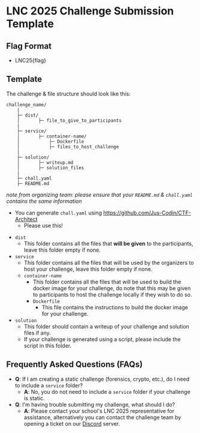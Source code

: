 # LNC 2025 Challenge Submission Template 

## Flag Format
- LNC25{flag}

## Template 
The challenge & file structure should look like this:
```
challenge_name/
    |
    ├─ dist/
    │       ├─ file_to_give_to_participants
    |
    ├─ service/
    │       ├─ container-name/
    │           ├─ Dockerfile
    │           ├─ files_to_host_challenge
    |
    ├─ solution/
    │       ├─ writeup.md
    │       ├─ solution_files
    |
    ├─ chall.yaml
    ├─ README.md
```

*note from organizing team: please ensure that your `README.md` & `chall.yaml` contains the same information*
* You can generate `chall.yaml` using https://github.com/Jus-Codin/CTF-Architect
  * Please use this!

- `dist`
  - This folder contains all the files that **will be given** to the participants, leave this folder empty if none.
- `service`
  - This folder contains all the files that will be used by the organizers to host your challenge, leave this folder empty if none.
  - `container-name`
    - This folder contains all the files that will be used to build the docker image for your challenge, do note that this may be given to participants to host the challenge locally if they wish to do so.
    - `Dockerfile`
      - This file contains the instructions to build the docker image for your challenge.
- `solution`
  - This folder should contain a writeup of your challenge and solution files if any.
  - If your challenge is generated using a script, please include the script in this folder.

## Frequently Asked Questions (FAQs)
- **Q**: If I am creating a static challenge (forensics, crypto, etc.), do I need to include a `service` folder?
  - **A**: No, you do not need to include a `service` folder if your challenge is static.
- **Q**: I'm having trouble submitting my challenge, what should I do?
  - **A**: Please contact your school's LNC 2025 representative for assistance, alternatively you can contact the challenge team by opening a ticket on our [Discord](https://discord.gg/H6U6NykFRe) server.
